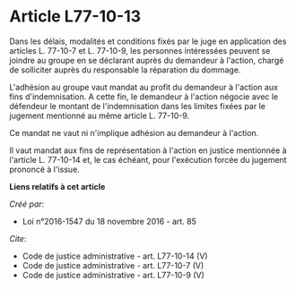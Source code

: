 # Article L77-10-13

Dans les délais, modalités et conditions fixés par le juge en application des articles L. 77-10-7 et L. 77-10-9, les
personnes intéressées peuvent se joindre au groupe en se déclarant auprès du demandeur à l'action, chargé de solliciter
auprès du responsable la réparation du dommage. 

L'adhésion au groupe vaut mandat au profit du demandeur à l'action aux fins d'indemnisation. A cette fin, le demandeur à
l'action négocie avec le défendeur le montant de l'indemnisation dans les limites fixées par le jugement mentionné au même
article L. 77-10-9. 

Ce mandat ne vaut ni n'implique adhésion au demandeur à l'action. 

Il vaut mandat aux fins de représentation à l'action en justice mentionnée à l'article L. 77-10-14 et, le cas échéant, pour
l'exécution forcée du jugement prononcé à l'issue.

**Liens relatifs à cet article**

_Créé par_:

  - Loi n°2016-1547 du 18 novembre 2016 - art. 85

_Cite_:

  - Code de justice administrative - art. L77-10-14 (V)
  - Code de justice administrative - art. L77-10-7 (V)
  - Code de justice administrative - art. L77-10-9 (V)
